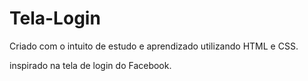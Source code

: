 # Tela-Login
 
 Criado com o intuito de estudo e aprendizado utilizando HTML e CSS.
 
 inspirado na tela de login do Facebook.
